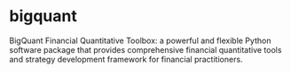 # bigquant

BigQuant Financial Quantitative Toolbox: a powerful and flexible Python software package that provides comprehensive financial quantitative tools and strategy development framework for financial practitioners.
